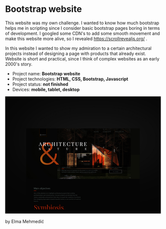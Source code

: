 # Bootstrap website

This website was my own challenge. I wanted to know how much bootstrap helps me in scripting since I consider basic bootstrap pages boring in terms of development.
I googled some CDN's to add some smooth movement and make this website more alive, so I revealed https://scrollrevealjs.org/ .

In this website I wanted to show my admiration to a certain architectural projects instead of designing a page with products that already exist.
Website is short and practical, since I think of complex websites as an early 2000's story.

* Project name: __Bootstrap website__
* Project technologies: __HTML, CSS, Bootstrap, Javascript__
* Project status: __not finished__
* Devices: __mobile, tablet, desktop__

<img src="website_design.jpg" 
raw=true
alt="bootstrap website design"/>

by Elma Mehmedić

